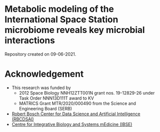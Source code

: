 # Metabolic modeling of the International Space Station microbiome reveals key microbial interactions
Repository created on 09-06-2021.  
# Acknowledgement
- This research was funded by
  - 2012 Space Biology NNH12ZTT001N grant nos. 19-12829-26 under Task Order NNN13D111T award to KV 
  - MATRICS Grant MTR/2020/000490 from the Science and Engineering Board (SERB)
- [Robert Bosch Center for Data Science and Artificial Intelligence (RBCDSAI)](https://rbcdsai.iitm.ac.in/)
- [Centre for Integrative Biology and Systems mEdicine (IBSE)](https://ibse.iitm.ac.in/)
